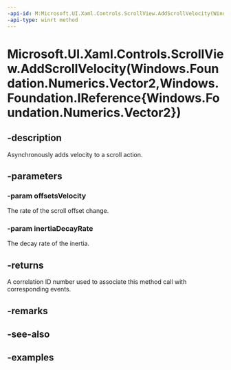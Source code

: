 ```yaml
---
-api-id: M:Microsoft.UI.Xaml.Controls.ScrollView.AddScrollVelocity(Windows.Foundation.Numerics.Vector2,Windows.Foundation.IReference{Windows.Foundation.Numerics.Vector2})
-api-type: winrt method
---
```


# Microsoft.UI.Xaml.Controls.ScrollView.AddScrollVelocity(Windows.Foundation.Numerics.Vector2,Windows.Foundation.IReference{Windows.Foundation.Numerics.Vector2})

<!--
public int AddScrollVelocity (System.Numerics.Vector2 offsetsVelocity, System.Nullable<System.Numerics.Vector2> inertiaDecayRate);
-->

## -description

Asynchronously adds velocity to a scroll action.

## -parameters

### -param offsetsVelocity

The rate of the scroll offset change.

### -param inertiaDecayRate

The decay rate of the inertia.

## -returns

A correlation ID number used to associate this method call with corresponding events.

## -remarks

## -see-also

## -examples
